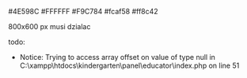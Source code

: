 #4E598C
#FFFFFF
#F9C784
#fcaf58
#ff8c42



800x600 px musi dzialac

todo:
- Notice: Trying to access array offset on value of type null in C:\xampp\htdocs\kindergarten\panel\educator\index.php on line 51